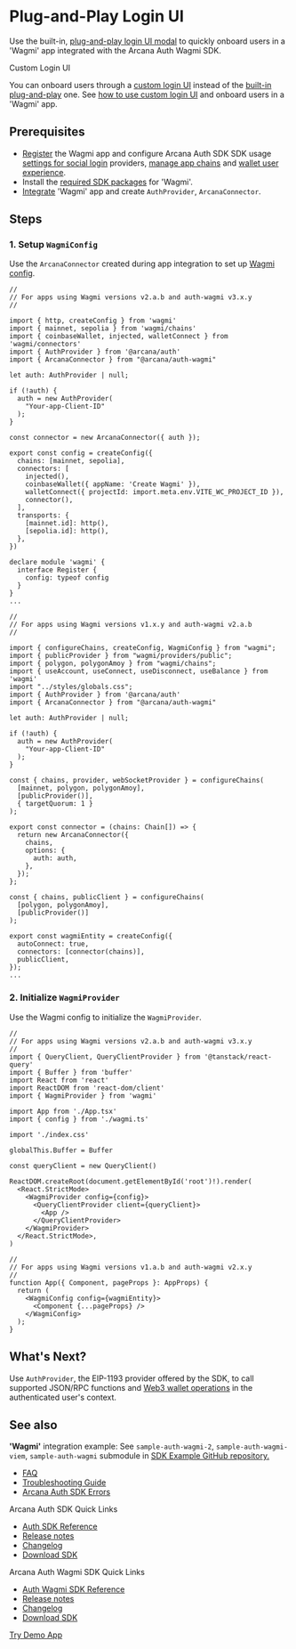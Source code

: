 # Plug-and-Play Login UI

Use the built-in, [plug-and-play login UI modal](../../../../concepts/plug-and-play-auth/) to quickly onboard users in a 'Wagmi' app integrated with the Arcana Auth Wagmi SDK.

Custom Login UI

You can onboard users through a [custom login UI](../../../../concepts/custom-login-ui/) instead of the [built-in plug-and-play](../../../../concepts/plug-and-play-auth/) one. See [how to use custom login UI](../wagmi-custom-ui/) and onboard users in a 'Wagmi' app.

## Prerequisites

- [Register](../../../../setup/config-auth/register-app/) the Wagmi app and configure Arcana Auth SDK SDK usage [settings for social login](../../../../setup/) providers, [manage app chains](../../../../setup/config-wallet-chains/) and [wallet user experience](../../../../setup/config-wallet/).
- Install the [required SDK packages](../../../sdk-installation/) for 'Wagmi'.
- [Integrate](../../../integrate/wagmi/) 'Wagmi' app and create `AuthProvider`, `ArcanaConnector`.

## Steps

### 1. Setup `WagmiConfig`

Use the `ArcanaConnector` created during app integration to set up [Wagmi config](https://wagmi.sh/react/getting-started).

```
//
// For apps using Wagmi versions v2.a.b and auth-wagmi v3.x.y
//

import { http, createConfig } from 'wagmi'
import { mainnet, sepolia } from 'wagmi/chains'
import { coinbaseWallet, injected, walletConnect } from 'wagmi/connectors'
import { AuthProvider } from '@arcana/auth'
import { ArcanaConnector } from "@arcana/auth-wagmi"

let auth: AuthProvider | null;

if (!auth) {
  auth = new AuthProvider(
    "Your-app-Client-ID"
  );
}

const connector = new ArcanaConnector({ auth });

export const config = createConfig({
  chains: [mainnet, sepolia],
  connectors: [
    injected(),
    coinbaseWallet({ appName: 'Create Wagmi' }),
    walletConnect({ projectId: import.meta.env.VITE_WC_PROJECT_ID }),
    connector(),
  ],
  transports: {
    [mainnet.id]: http(),
    [sepolia.id]: http(),
  },
})

declare module 'wagmi' {
  interface Register {
    config: typeof config
  }
}
...

```

```
//   
// For apps using Wagmi versions v1.x.y and auth-wagmi v2.a.b
//

import { configureChains, createConfig, WagmiConfig } from "wagmi";
import { publicProvider } from "wagmi/providers/public";
import { polygon, polygonAmoy } from "wagmi/chains";
import { useAccount, useConnect, useDisconnect, useBalance } from 'wagmi'
import "../styles/globals.css";
import { AuthProvider } from '@arcana/auth'
import { ArcanaConnector } from "@arcana/auth-wagmi"

let auth: AuthProvider | null;

if (!auth) {
  auth = new AuthProvider(
    "Your-app-Client-ID"
  );
}

const { chains, provider, webSocketProvider } = configureChains(
  [mainnet, polygon, polygonAmoy],
  [publicProvider()],
  { targetQuorum: 1 }
);

export const connector = (chains: Chain[]) => {
  return new ArcanaConnector({
    chains,
    options: {
      auth: auth,
    },
  });
};

const { chains, publicClient } = configureChains(
  [polygon, polygonAmoy],
  [publicProvider()]
);

export const wagmiEntity = createConfig({
  autoConnect: true,
  connectors: [connector(chains)],
  publicClient,
});
...

```

### 2. Initialize `WagmiProvider`

Use the Wagmi config to initialize the `WagmiProvider`.

```
//
// For apps using Wagmi versions v2.a.b and auth-wagmi v3.x.y
//
import { QueryClient, QueryClientProvider } from '@tanstack/react-query'
import { Buffer } from 'buffer'
import React from 'react'
import ReactDOM from 'react-dom/client'
import { WagmiProvider } from 'wagmi'

import App from './App.tsx'
import { config } from './wagmi.ts'

import './index.css'

globalThis.Buffer = Buffer

const queryClient = new QueryClient()

ReactDOM.createRoot(document.getElementById('root')!).render(
  <React.StrictMode>
    <WagmiProvider config={config}>
      <QueryClientProvider client={queryClient}>
        <App />
      </QueryClientProvider>
    </WagmiProvider>
  </React.StrictMode>,
)

```

```
//
// For apps using Wagmi versions v1.a.b and auth-wagmi v2.x.y
//
function App({ Component, pageProps }: AppProps) {
  return (
    <WagmiConfig config={wagmiEntity}>
      <Component {...pageProps} />
    </WagmiConfig>
  );
}

```

## What's Next?

Use `AuthProvider`, the EIP-1193 provider offered by the SDK, to call supported JSON/RPC functions and [Web3 wallet operations](../../../web3-ops/evm/) in the authenticated user's context.

## See also

**'Wagmi'** integration example: See `sample-auth-wagmi-2`, `sample-auth-wagmi-viem`, `sample-auth-wagmi` submodule in [SDK Example GitHub repository.](https://github.com/arcana-network/auth-examples)

- [FAQ](../../../../faq/faq-gen/)
- [Troubleshooting Guide](../../../../troubleshooting/)
- [Arcana Auth SDK Errors](../../../auth-error-msg/)

Arcana Auth SDK Quick Links

- [Auth SDK Reference](https://authsdk-ref-guide.netlify.app/)
- [Release notes](../../../../relnotes/latest-auth-release-note/)
- [Changelog](https://github.com/arcana-network/auth/releases)
- [Download SDK](https://www.npmjs.com/package/@arcana/auth)

Arcana Auth Wagmi SDK Quick Links

- [Auth Wagmi SDK Reference](https://deploy-preview-28--wagmi-authsdk-ref-guide.netlify.app/)
- [Release notes](../../../../relnotes/latest-auth-release-note/)
- [Changelog](https://github.com/arcana-network/auth-wagmi/releases)
- [Download SDK](https://www.npmjs.com/package/@arcana/auth-wagmi)

[Try Demo App](https://demo.arcana.network)
